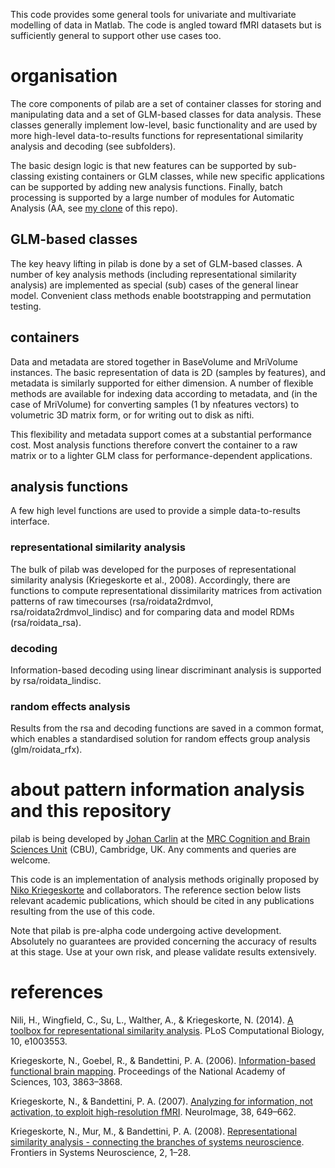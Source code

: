This code provides some general tools for univariate and multivariate
modelling of data in Matlab. The code is angled toward fMRI
datasets but is sufficiently general to support other use cases too.

# organisation
The core components of pilab are a set of container classes for storing and
manipulating data and a set of GLM-based classes for data analysis. These
classes generally implement low-level, basic functionality and are used by
more high-level data-to-results functions for representational similarity
analysis and decoding (see subfolders). 

The basic design logic is that new features can be supported by
sub-classing existing containers or GLM classes, while new specific
applications can be supported by adding new analysis functions. Finally,
batch processing is supported by a large number of modules for Automatic
Analysis (AA, see [my clone](https://github.com/jooh/automaticanalysis) of
this repo).

## GLM-based classes
The key heavy lifting in pilab is done by a set of GLM-based classes. A
number of key analysis methods (including representational similarity
analysis) are implemented as special (sub) cases of the general linear
model. Convenient class methods enable bootstrapping and permutation
testing.

## containers
Data and metadata are stored together in BaseVolume and MriVolume instances.
The basic representation of data is 2D (samples by features), and metadata
is similarly supported for either dimension. A number of flexible methods
are available for indexing data according to metadata, and (in the case of
MriVolume) for converting samples (1 by nfeatures vectors) to volumetric 3D
matrix form, or for writing out to disk as nifti.

This flexibility and metadata support comes at a substantial performance
cost. Most analysis functions therefore convert the container to a raw
matrix or to a lighter GLM class for performance-dependent applications.

## analysis functions
A few high level functions are used to provide a simple data-to-results
interface. 

### representational similarity analysis
The bulk of pilab was developed for the purposes of representational
similarity analysis (Kriegeskorte et al., 2008). Accordingly, there are
functions to compute representational dissimilarity matrices from
activation patterns of raw timecourses (rsa/roidata2rdmvol,
rsa/roidata2rdmvol_lindisc) and for comparing data and model RDMs
(rsa/roidata_rsa).

### decoding
Information-based decoding using linear discriminant analysis is supported
by rsa/roidata_lindisc.

### random effects analysis
Results from the rsa and decoding functions are saved in a common format,
which enables a standardised solution for random effects group analysis
(glm/roidata_rfx).

# about pattern information analysis and this repository
pilab is being developed by [Johan
Carlin](mailto:johan.carlin@mrc-cbu.cam.ac.uk) at the [MRC Cognition and
Brain Sciences Unit](http://www.mrc-cbu.cam.ac.uk) (CBU), Cambridge, UK. Any
comments and queries are welcome. 

This code is an implementation of analysis methods originally proposed by
[Niko
Kriegeskorte](http://www.mrc-cbu.cam.ac.uk/people/nikolaus.kriegeskorte)
and collaborators. The reference section below lists relevant academic
publications, which should be cited in any publications resulting from the
use of this code.

Note that pilab is pre-alpha code undergoing active development. Absolutely
no guarantees are provided concerning the accuracy of results at this
stage. Use at your own risk, and please validate results extensively.

# references
Nili, H., Wingfield, C., Su, L., Walther, A., & Kriegeskorte, N. (2014). [A
toolbox for representational similarity
analysis](http://dx.doi.org/10.1371/journal.pcbi.1003553). PLoS Computational
Biology, 10, e1003553.

Kriegeskorte, N., Goebel, R., & Bandettini, P. A. (2006).
[Information-based functional brain
mapping](http://dx.doi.org/10.1073/pnas.0600244103). Proceedings of the
National Academy of Sciences, 103, 3863–3868.

Kriegeskorte, N., & Bandettini, P. A. (2007). [Analyzing for information,
not activation, to exploit high-resolution
fMRI](http://dx.doi.org/10.1016/j.neuroimage.2007.02.022). NeuroImage, 38,
649–662.

Kriegeskorte, N., Mur, M., & Bandettini, P. A. (2008). [Representational
similarity analysis - connecting the branches of systems
neuroscience](http://dx.doi.org/10.3389/neuro.06.004.2008).  Frontiers in
Systems Neuroscience, 2, 1–28.
